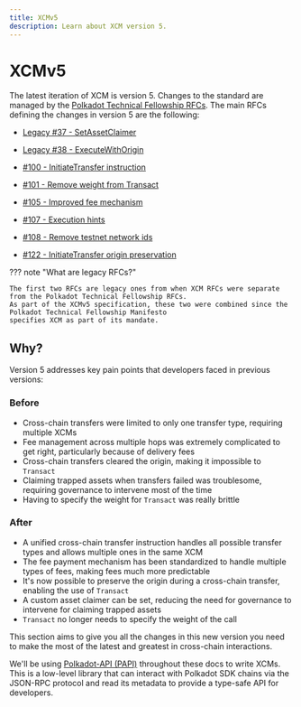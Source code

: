 ```yaml
---
title: XCMv5
description: Learn about XCM version 5.
---
```


# XCMv5

The latest iteration of XCM is version 5.
Changes to the standard are managed by the [Polkadot Technical Fellowship RFCs](https://github.com/polkadot-fellows/RFCs/).
The main RFCs defining the changes in version 5 are the following:

- [Legacy #37 - SetAssetClaimer](https://github.com/polkadot-fellows/xcm-format/blob/master/proposals/0037-custom-asset-claimer.md)

- [Legacy #38 - ExecuteWithOrigin](https://github.com/polkadot-fellows/xcm-format/blob/master/proposals/0038-execute-with-origin.md)

- [#100 - InitiateTransfer instruction](https://github.com/polkadot-fellows/RFCs/pull/100)

- [#101 - Remove weight from Transact](https://github.com/polkadot-fellows/RFCs/pull/101)

- [#105 - Improved fee mechanism](https://github.com/polkadot-fellows/RFCs/pull/105)

- [#107 - Execution hints](https://github.com/polkadot-fellows/RFCs/pull/107)

- [#108 - Remove testnet network ids](https://github.com/polkadot-fellows/RFCs/pull/108)

- [#122 - InitiateTransfer origin preservation](https://github.com/polkadot-fellows/RFCs/pull/122)

??? note "What are legacy RFCs?"

    The first two RFCs are legacy ones from when XCM RFCs were separate from the Polkadot Technical Fellowship RFCs.
    As part of the XCMv5 specification, these two were combined since the Polkadot Technical Fellowship Manifesto
    specifies XCM as part of its mandate.

## Why?

Version 5 addresses key pain points that developers faced in previous versions:

### Before

- Cross-chain transfers were limited to only one transfer type, requiring multiple XCMs
- Fee management across multiple hops was extremely complicated to get right, particularly because of delivery fees
- Cross-chain transfers cleared the origin, making it impossible to `Transact`
- Claiming trapped assets when transfers failed was troublesome, requiring governance to intervene most of the time
- Having to specify the weight for `Transact` was really brittle

### After

- A unified cross-chain transfer instruction handles all possible transfer types and allows multiple ones in the same XCM
- The fee payment mechanism has been standardized to handle multiple types of fees, making fees much more predictable
- It's now possible to preserve the origin during a cross-chain transfer, enabling the use of `Transact`
- A custom asset claimer can be set, reducing the need for governance to intervene for claiming trapped assets
- `Transact` no longer needs to specify the weight of the call

This section aims to give you all the changes in this new version you need to make the most of the latest
and greatest in cross-chain interactions.

We'll be using [Polkadot-API (PAPI)](/develop/toolkit/api-libraries/papi) throughout these docs to write XCMs.
This is a low-level library that can interact with Polkadot SDK chains via the JSON-RPC protocol and read its
metadata to provide a type-safe API for developers.
